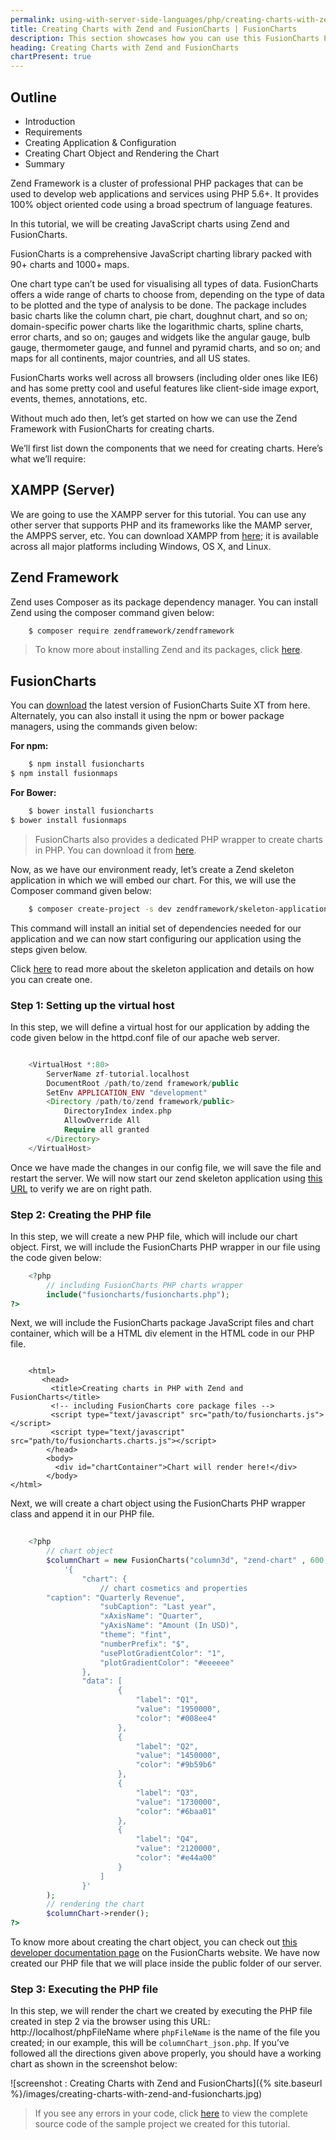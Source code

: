 ```yaml
---
permalink: using-with-server-side-languages/php/creating-charts-with-zend-and-fusioncharts.html
title: Creating Charts with Zend and FusionCharts | FusionCharts
description: This section showcases how you can use this FusionCharts PHP wrapper with Zend framework.
heading: Creating Charts with Zend and FusionCharts
chartPresent: true
---
```


## Outline

 - Introduction
 - Requirements
 - Creating Application & Configuration
 - Creating Chart Object and Rendering the Chart
 - Summary

Zend Framework is a cluster of professional PHP packages that can be used to develop web applications and services using PHP 5.6+. It provides 100% object oriented code using a broad spectrum of language features.

In this tutorial, we will be creating JavaScript charts using Zend and FusionCharts.

FusionCharts is a comprehensive JavaScript charting library packed with 90+ charts and 1000+ maps. 

One chart type can’t be used for visualising all types of data. FusionCharts offers a wide range of charts to choose from, depending on the type of data to be plotted and the type of analysis to be done. The package includes basic charts like the column chart, pie chart, doughnut chart, and so on; domain-specific power charts like the logarithmic charts, spline charts, error charts, and so on; gauges and widgets like the angular gauge, bulb gauge, thermometer gauge, and funnel and pyramid charts, and so on; and maps for all continents, major countries, and all US states.

FusionCharts works well across all browsers (including older ones like IE6) and has some pretty cool and useful features like client-side image export, events, themes, annotations, etc.

Without much ado then, let’s get started on how we can use the Zend Framework with FusionCharts for creating charts.

We’ll first list down the components that we need for creating charts. Here’s what we’ll require: 

## XAMPP (Server)

We are going to use the XAMPP server for this tutorial. You can use any other server that supports PHP and its frameworks like the MAMP server, the AMPPS server, etc. You can download XAMPP from [here](https://www.apachefriends.org/download.html); it is available across all major platforms including Windows, OS X, and Linux.

## Zend Framework

Zend uses Composer as its package dependency manager. You can install Zend using the composer command given below:

```bash 
	$ composer require zendframework/zendframework
```

>  To know more about installing Zend and its packages, click [here](https://framework.zend.com/downloads).</p>

## FusionCharts

You can [download](http://www.fusioncharts.com/download/) the latest version of FusionCharts Suite XT from here. Alternately, you can also install it using the npm or bower package managers, using the commands given below:

__For npm:__
```bash 
	$ npm install fusioncharts
$ npm install fusionmaps
```

__For Bower:__
```bash 
	$ bower install fusioncharts
$ bower install fusionmaps
```

> FusionCharts also provides a dedicated PHP wrapper to create charts in PHP. You can download it from [here](http://www.fusioncharts.com/php-charts/).</p>

Now, as we have our environment ready, let’s create a Zend skeleton application in which we will embed our chart. For this, we will use the Composer command given below:

```bash 
	$ composer create-project -s dev zendframework/skeleton-application path/to/install
```

This command will install an initial set of dependencies needed for our application and we can now start configuring our application using the steps given below.

Click [here](https://docs.zendframework.com/tutorials/getting-started/skeleton-application/) to read more about the skeleton application and details on how you can create one.


### Step 1: Setting up the virtual host

In this step, we will define a virtual host for our application by adding the code given below in the httpd.conf file of our apache web server.

```php

    <VirtualHost *:80>
	    ServerName zf-tutorial.localhost
	    DocumentRoot /path/to/zend framework/public
	    SetEnv APPLICATION_ENV "development"
	    <Directory /path/to/zend framework/public>
	        DirectoryIndex index.php
	        AllowOverride All
	        Require all granted
        </Directory>
	</VirtualHost>

```

Once we have made the changes in our config file, we will save the file and restart the server. We will now start our zend skeleton application using [this URL](http://localhost:8080/) to verify we are on right path. 

### Step 2: Creating the PHP file

In this step, we will create a new PHP file, which will include our chart object. First, we will include the FusionCharts PHP wrapper in our file using the code given below:

```php
    <?php
	    // including FusionCharts PHP charts wrapper
	    include("fusioncharts/fusioncharts.php");
?>
```

Next, we will include the FusionCharts package JavaScript files and chart container, which will be a HTML div element in the HTML code in our PHP file. 

```html+php lineanchors %}{% raw %}

	<html>
	   <head>
	     <title>Creating charts in PHP with Zend and FusionCharts</title>
	     <!-- including FusionCharts core package files -->
	     <script type="text/javascript" src="path/to/fusioncharts.js"></script>
	     <script type="text/javascript" src="path/to/fusioncharts.charts.js"></script>
	    </head>
	    <body>
	      <div id="chartContainer">Chart will render here!</div>
	    </body>
</html>

```

Next, we will create a chart object using the FusionCharts PHP wrapper class and append it in our PHP file.

```php
    
	<?php
	    // chart object
	    $columnChart = new FusionCharts("column3d", "zend-chart" , 600, 300, "chartContainer", "json",
	        '{
	            "chart": {
	                // chart cosmetics and properties
	    "caption": "Quarterly Revenue",
	                "subCaption": "Last year",
	                "xAxisName": "Quarter",
	                "yAxisName": "Amount (In USD)",
	                "theme": "fint",
	                "numberPrefix": "$",
	                "usePlotGradientColor": "1",
	                "plotGradientColor": "#eeeeee"
	            },
	            "data": [
	                    {
	                        "label": "Q1",
	                        "value": "1950000",
	                        "color": "#008ee4"
	                    }, 
	                    {
	                        "label": "Q2",
	                        "value": "1450000",
	                        "color": "#9b59b6"
	                    }, 
	                    {
	                        "label": "Q3",
	                        "value": "1730000",
	                        "color": "#6baa01"
	                    }, 
	                    {
	                        "label": "Q4",
	                        "value": "2120000",
	                        "color": "#e44a00"
	                    }
	                ]
	            }'
	    );
	    // rendering the chart
	    $columnChart->render();
?>

```

To know more about creating the chart object, you can check out [this developer documentation page](http://www.fusioncharts.com/dev/using-with-server-side-languages/php/introduction.html) on the FusionCharts website.
We have now created our PHP file that we will place inside the public folder of our server. 


### Step 3: Executing the PHP file

In this step, we will render the chart we created by executing the PHP file created in step 2 via the browser using this URL: http://localhost/phpFileName where `phpFileName` is the name of the file you created; in our example,  this will be `columnChart_json.php`. If you’ve followed all the directions given above properly, you should have a working chart as shown in the screenshot below: 

![screenshot : Creating Charts with Zend and FusionCharts]({% site.baseurl %}/images/creating-charts-with-zend-and-fusioncharts.jpg)

>  If you see any errors in your code, click [here](https://github.com/Pr3rana/fc-sample/tree/master/php/php_frameworks/zend) to view the complete source code of the sample project we created for this tutorial. </p>


